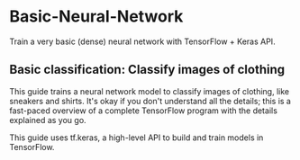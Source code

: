 # Basic-Neural-Network
Train a very basic (dense) neural network with TensorFlow + Keras API.

## Basic classification: Classify images of clothing

This guide trains a neural network model to classify images of clothing, like sneakers and shirts. It's okay if you don't understand all the details; this is a fast-paced overview of a complete TensorFlow program with the details explained as you go.

This guide uses tf.keras, a high-level API to build and train models in TensorFlow.
